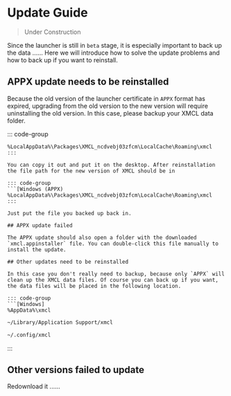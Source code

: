 # Update Guide

> Under Construction

Since the launcher is still in `beta` stage, it is especially important to back up the data ...... Here we will introduce how to solve the update problems and how to back up if you want to reinstall.

## APPX update needs to be reinstalled

Because the old version of the launcher certificate in `APPX` format has expired, upgrading from the old version to the new version will require uninstalling the old version. In this case, please backup your XMCL data folder.

::: code-group
```[Windows (APPX)]
%LocalAppData%\Packages\XMCL_ncdvebj03zfcm\LocalCache\Roaming\xmcl
:::

You can copy it out and put it on the desktop. After reinstallation the file path for the new version of XMCL should be in

::: code-group
```[Windows (APPX)
%LocalAppData%\Packages\XMCL_ncdvebj03zfcm\LocalCache\Roaming\xmcl
:::

Just put the file you backed up back in.

## APPX update failed

The APPX update should also open a folder with the downloaded `xmcl.appinstaller` file. You can double-click this file manually to install the update.

## Other updates need to be reinstalled

In this case you don't really need to backup, because only `APPX` will clean up the XMCL data files. Of course you can back up if you want, the data files will be placed in the following location.

::: code-group
```[Windows]
%AppData%\xmcl
```
```sh [macOS]
~/Library/Application Support/xmcl
```
```sh [Linux]
~/.config/xmcl
```
:::

## Other versions failed to update

Redownload it ......
